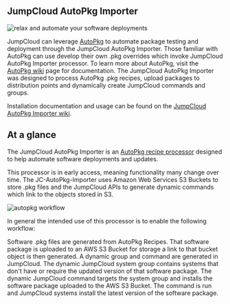 ##  JumpCloud AutoPkg Importer

![relax and automate your software deployments](https://github.com/TheJumpCloud/JC-AutoPkg-Importer/wiki/images/mac-management-transparent.png)

JumpCloud can leverage [AutoPkg](https://github.com/autopkg/autopkg) to automate package testing and deployment through the JumpCloud AutoPkg Importer. Those familiar with AutoPkg can use develop their own .pkg overrides which invoke JumpCloud AutoPkg Importer processor. To learn more about AutoPkg, visit the [AutoPkg wiki](https://github.com/autopkg/autopkg/wiki) page for documentation. The JumpCloud AutoPkg Importer was designed to process AutoPkg .pkg recipes, upload packages to distribution points and dynamically create JumpCloud commands and groups.

Installation documentation and usage can be found on the [JumpCloud AutoPkg Importer wiki](https://github.com/TheJumpCloud/JC-AutoPkg-Importer/wiki).

## At a glance

The JumpCloud AutoPkg Importer is an [AutoPkg recipe processor](https://github.com/autopkg/autopkg/wiki/Processor-Locations) designed to help automate software deployments and updates.

This processor is in early access, meaning functionality many change over time. The JC-AutoPkg-Importer uses Amazon Web Services S3 Buckets to store .pkg files and the JumpCloud APIs to generate dynamic commands which link to the objects stored in S3.

![autopkg workflow](https://github.com/TheJumpCloud/JC-AutoPkg-Importer/wiki/images/AutoPkg%20Diagram.png)

In general the intended use of this processor is to enable the following workflow:

Software .pkg files are generated from AutoPkg Recipes. That software package is uploaded to an AWS S3 Bucket for storage a link to that bucket object is then generated. A dynamic group and command are generated in JumpCloud. The dynamic JumpCloud system group contains systems that don't have or require the updated version of that software package. The dynamic JumpCloud command targets the system group and installs the software package uploaded to the AWS S3 Bucket. The command is run and JumpCloud systems install the latest version of the software package.
